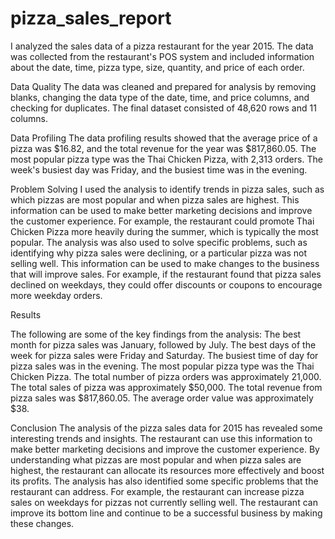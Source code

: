 # pizza_sales_report
I analyzed the sales data of a pizza restaurant for the year 2015. The data was collected from the restaurant's POS system and included information about the date, time, pizza type, size, quantity, and price of each order.

Data Quality
The data was cleaned and prepared for analysis by removing blanks, changing the data type of the date, time, and price columns, and checking for duplicates. The final dataset consisted of 48,620 rows and 11 columns.

Data Profiling
The data profiling results showed that the average price of a pizza was \$16.82, and the total revenue for the year was \$817,860.05. The most popular pizza type was the Thai Chicken Pizza, with 2,313 orders. The week's busiest day was Friday, and the busiest time was in the evening.

Problem Solving
I used the analysis to identify trends in pizza sales, such as which pizzas are most popular and when pizza sales are highest. This information can be used to make better marketing decisions and improve the customer experience. For example, the restaurant could promote Thai Chicken Pizza more heavily during the summer, which is typically the most popular.
The analysis was also used to solve specific problems, such as identifying why pizza sales were declining, or a particular pizza was not selling well. This information can be used to make changes to the business that will improve sales. For example, if the restaurant found that pizza sales declined on weekdays, they could offer discounts or coupons to encourage more weekday orders.

Results

The following are some of the key findings from the analysis:
The best month for pizza sales was January, followed by July.
The best days of the week for pizza sales were Friday and Saturday.
The busiest time of day for pizza sales was in the evening.
The most popular pizza type was the Thai Chicken Pizza.
The total number of pizza orders was approximately 21,000.
The total sales of pizza was approximately \$50,000.
The total revenue from pizza sales was \$817,860.05.
The average order value was approximately \$38.


Conclusion
The analysis of the pizza sales data for 2015 has revealed some interesting trends and insights. The restaurant can use this information to make better marketing decisions and improve the customer experience. By understanding what pizzas are most popular and when pizza sales are highest, the restaurant can allocate its resources more effectively and boost its profits.
The analysis has also identified some specific problems that the restaurant can address. For example, the restaurant can increase pizza sales on weekdays for pizzas not currently selling well. The restaurant can improve its bottom line and continue to be a successful business by making these changes.
